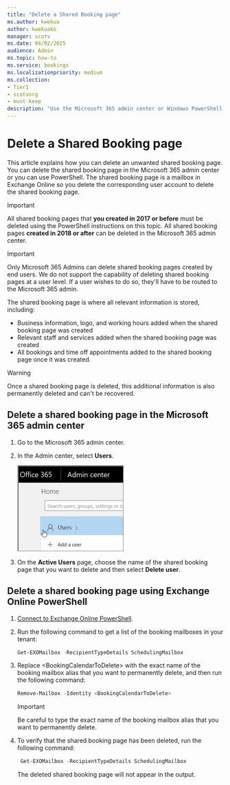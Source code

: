 ```yaml
---
title: "Delete a Shared Booking page"
ms.author: kwekua
author: kwekuako
manager: scotv
ms.date: 04/02/2025
audience: Admin
ms.topic: how-to
ms.service: bookings
ms.localizationpriority: medium
ms.collection:
- Tier1
- scotvorg
- must-keep
description: "Use the Microsoft 365 admin center or Windows PowerShell to delete Bookings calendars."
---
```


# Delete a Shared Booking page

This article explains how you can delete an unwanted shared booking page. You can delete the shared booking page in the Microsoft 365 admin center or you can use PowerShell. The shared booking page is a mailbox in Exchange Online so you delete the corresponding user account to delete the shared booking page.

> [!IMPORTANT]
> All shared booking pages that **you created in 2017 or before** must be deleted using the PowerShell instructions on this topic. All shared booking pages **created in 2018 or after** can be deleted in the Microsoft 365 admin center.

> [!IMPORTANT]
> Only Microsoft 365 Admins can delete shared booking pages created by end users. We do not support the capability of deleting shared booking pages at a user level. If a user wishes to do so, they'll have to be routed to the Microsoft 365 admin.

The shared booking page is where all relevant information is stored, including:

- Business information, logo, and working hours added when the shared booking page was created
- Relevant staff and services added when the shared booking page was created
- All bookings and time off appointments added to the shared booking page once it was created.

> [!WARNING]
> Once a shared booking page is deleted, this additional information is also permanently deleted and can't be recovered.

## Delete a shared booking page in the Microsoft 365 admin center

1. Go to the Microsoft 365 admin center.

1. In the Admin center, select **Users**.

   ![Image of Users UI in Microsoft 365 admin center.](../media/bookings-admin-center-users.png)

1. On the **Active Users** page, choose the name of the shared booking page that you want to delete and then select **Delete user**.

## Delete a shared booking page using Exchange Online PowerShell

1. [Connect to Exchange Online PowerShell](/powershell/exchange/connect-to-exchange-online-powershell).

2. Run the following command to get a list of the booking mailboxes in your tenant:

   ```powershell
   Get-EXOMailbox -RecipientTypeDetails SchedulingMailbox
   ```

3. Replace \<BookingCalendarToDelete\> with the exact name of the booking mailbox alias that you want to permanently delete, and then run the following command:

   ```powershell
   Remove-Mailbox -Identity <BookingCalendarToDelete>
   ```

   > [!IMPORTANT]
   > Be careful to type the exact name of the booking mailbox alias that you want to permanently delete.

4. To verify that the shared booking page has been deleted, run the following command:

   ```powershell
    Get-EXOMailbox -RecipientTypeDetails SchedulingMailbox
   ```

   The deleted shared booking page will not appear in the output.
